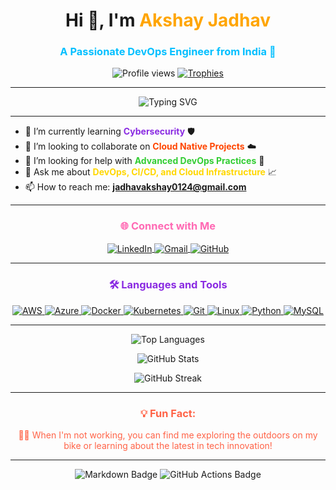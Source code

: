 <h1 align="center">Hi 👋, I'm <span style="color:#FFA500;">Akshay Jadhav</span></h1>
<h3 align="center"><span style="color:#00BFFF;">A Passionate DevOps Engineer from India 🚀</span></h3>

<p align="center">
  <img src="https://komarev.com/ghpvc/?username=akshay-jadhav-0&label=Profile%20views&color=0e75b6&style=flat" alt="Profile views" />
  <a href="https://github.com/ryo-ma/github-profile-trophy">
    <img src="https://github-profile-trophy.vercel.app/?username=akshay-jadhav-0&margin-w=5&margin-h=5&column=7&theme=gruvbox" alt="Trophies" />
  </a>
</p>

---

<p align="center">
  <img src="https://readme-typing-svg.herokuapp.com?font=Fira+Code&duration=4000&pause=1000&color=FFA500&width=435&lines=DevOps+Engineer;Cloud+Native+Enthusiast;CI%2FCD+Pipelines+Expert;Open+Source+Contributor" alt="Typing SVG" />
</p>

---

- 🌱 I’m currently learning **<span style="color:#8A2BE2;">Cybersecurity</span>** 🛡️
- 👯 I’m looking to collaborate on **<span style="color:#FF4500;">Cloud Native Projects</span>** ☁️
- 🤝 I’m looking for help with **<span style="color:#32CD32;">Advanced DevOps Practices</span>** 🔧
- 💬 Ask me about **<span style="color:#FFD700;">DevOps, CI/CD, and Cloud Infrastructure</span>** 📈
- 📫 How to reach me: **<span style="color:#1E90FF;">jadhavakshay0124@gmail.com</span>**

---

<h3 align="center"><span style="color:#FF69B4;">🌐 Connect with Me</span></h3>
<p align="center">
  <a href="https://www.linkedin.com/in/akshay-jadhav-822304268/" target="_blank">
    <img align="center" src="https://img.shields.io/badge/LinkedIn-0A66C2?style=for-the-badge&logo=linkedin&logoColor=white" alt="LinkedIn" />
  </a>
  <a href="mailto:jadhavakshay0124@gmail.com" target="_blank">
    <img align="center" src="https://img.shields.io/badge/Gmail-D14836?style=for-the-badge&logo=gmail&logoColor=white" alt="Gmail" />
  </a>
  <a href="https://github.com/akshay-jadhav-0" target="_blank">
    <img align="center" src="https://img.shields.io/badge/GitHub-181717?style=for-the-badge&logo=github&logoColor=white" alt="GitHub" />
  </a>
</p>

---

<h3 align="center"><span style="color:#8A2BE2;">🛠️ Languages and Tools</span></h3>
<p align="center">
  <a href="https://aws.amazon.com" target="_blank" rel="noreferrer">
    <img src="https://img.shields.io/badge/AWS-232F3E?style=for-the-badge&logo=amazon-aws&logoColor=white" alt="AWS" />
  </a>
  <a href="https://azure.microsoft.com/en-in/" target="_blank" rel="noreferrer">
    <img src="https://img.shields.io/badge/Azure-0078D4?style=for-the-badge&logo=microsoft-azure&logoColor=white" alt="Azure" />
  </a>
  <a href="https://www.docker.com/" target="_blank" rel="noreferrer">
    <img src="https://img.shields.io/badge/Docker-2496ED?style=for-the-badge&logo=docker&logoColor=white" alt="Docker" />
  </a>
  <a href="https://kubernetes.io" target="_blank" rel="noreferrer">
    <img src="https://img.shields.io/badge/Kubernetes-326CE5?style=for-the-badge&logo=kubernetes&logoColor=white" alt="Kubernetes" />
  </a>
  <a href="https://git-scm.com/" target="_blank" rel="noreferrer">
    <img src="https://img.shields.io/badge/Git-F05032?style=for-the-badge&logo=git&logoColor=white" alt="Git" />
  </a>
  <a href="https://www.linux.org/" target="_blank" rel="noreferrer">
    <img src="https://img.shields.io/badge/Linux-FCC624?style=for-the-badge&logo=linux&logoColor=black" alt="Linux" />
  </a>
  <a href="https://www.python.org" target="_blank" rel="noreferrer">
    <img src="https://img.shields.io/badge/Python-3776AB?style=for-the-badge&logo=python&logoColor=white" alt="Python" />
  </a>
  <a href="https://www.mysql.com/" target="_blank" rel="noreferrer">
    <img src="https://img.shields.io/badge/MySQL-4479A1?style=for-the-badge&logo=mysql&logoColor=white" alt="MySQL" />
  </a>
</p>

---

<p align="center">
  <img src="https://github-readme-stats.vercel.app/api/top-langs?username=akshay-jadhav-0&show_icons=true&locale=en&layout=compact&theme=radical" alt="Top Languages" />
</p>

<p align="center">
  <img src="https://github-readme-stats.vercel.app/api?username=akshay-jadhav-0&show_icons=true&locale=en&theme=tokyonight" alt="GitHub Stats" />
</p>

<p align="center">
  <img src="https://github-readme-streak-stats.herokuapp.com/?user=akshay-jadhav-0&theme=highcontrast" alt="GitHub Streak" />
</p>

---

<h3 align="center"><span style="color:#FF6347;">💡 Fun Fact:</span></h3>
<p align="center"><span style="color:#FF6347;">🚴‍♂️ When I'm not working, you can find me exploring the outdoors on my bike or learning about the latest in tech innovation!</span></p>

---

<p align="center">
  <img src="https://img.shields.io/badge/Made%20with-Markdown-1f425f.svg" alt="Markdown Badge" />
  <img src="https://img.shields.io/badge/Powered%20by-GitHub%20Actions-2088FF.svg" alt="GitHub Actions Badge" />
</p>
